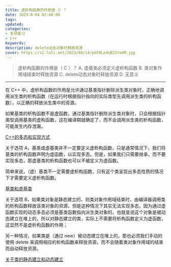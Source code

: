 ```yaml
---
title: 虚析构函数的作用是（）？
date: 2023-8-04 02:00:00
tags:
updated:
categories:
- 专项练习
- C++
keywords:
description: delete动态对象时释放资源
cover: https://s2.loli.net/2023/08/14/pkF8Le4nBZ2tomM.jpg
--- 
```


> 虚析构函数的作用是（ C ）？
> A. 虚基类必须定义虚析构函数
> B. 类对象作用域结束时释放资源
> C. delete动态对象时释放资源
> D. 无意义

---

在 C++ 中，虚析构函数的作用是允许通过基类指针删除派生类对象时，正确地调用派生类的析构函数（在运行时根据指针指向的实际类型先调用派生类的析构函数），以正确的释放派生类中的资源。

如果基类的析构函数不是虚函数，通过基类指针删除派生类对象时，只会根据指针类型调用基类的虚构函数，这在编译期就确定了，而不会调用派生类的析构函数，可能发生内存泄漏。

[C++的多态和实现方式](https://www.wangjiapeng.com/2023/05/16/%E9%9D%A2%E7%BB%8F%E5%85%AB%E8%82%A1/c++%E9%9D%A2%E5%AF%B9%E5%AF%B9%E8%B1%A1/c++%E7%9A%84%E5%A4%9A%E6%80%81%E5%92%8C%E5%AE%9E%E7%8E%B0%E6%96%B9%E5%BC%8F/)

关于选项 A，基类或虚基类并不一定要定义虚析构函数，只是通常情况下，我们将基类的析构函数声明为虚函数，以实现多态。但是，如果我们只需要继承，而不要实现多态，那虚基类的析构函数也可以不被定义为虚函数。

简单来说，（虚）基类不一定需要虚析构函数，只有这个类呈现出多态性质的情况下才需要定义虚析构函数。

[基类和虚基类](@TODO)

关于选项 B，如果类对象是静态建立的，则类对象作用域结束时，由编译器调用类的析构函数释放该类对象的资源，但是这种情况下其实无法实现多态，因为通过虚函数实现的动态多态必须是基类函数指向派生类对象的，也就是说这个对象是被动态建立在堆上的，所以对静态建立的类，实际上不需要将析构函数定义为虚函数，这显然不是虚析构函数的作用；

另一种情况，如果类是（通过 new）被动态建立在堆上的，那也必须我们手动的使用 delete 来调用相应的析构函数来释放资源，而不会随着类对象作用域的结束而自动释放资源。

[关于类的静态建立和动态建立](https://www.wangjiapeng.com/2023/08/01/%E4%B8%93%E9%A1%B9%E7%BB%83%E4%B9%A0/c++/%E8%AE%A9%E7%B1%BB%E5%AF%B9%E8%B1%A1%E5%8F%AA%E5%9C%A8%E6%A0%88%E6%88%96%E5%A0%86%E4%B8%8A%E5%88%86%E9%85%8D%E7%A9%BA%E9%97%B4/)